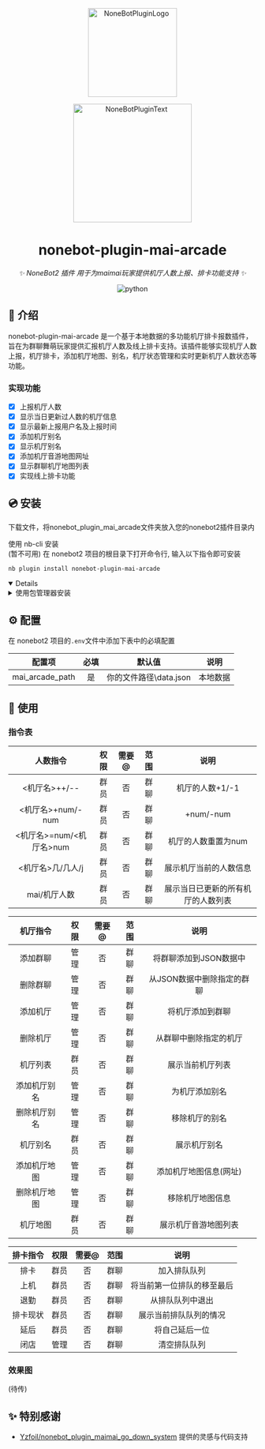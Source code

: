 <div align="center">
  <a href="https://v2.nonebot.dev/store"><img src="https://github.com/A-kirami/nonebot-plugin-template/blob/resources/nbp_logo.png" width="180" height="180" alt="NoneBotPluginLogo"></a>
  <br>
  <p><img src="https://github.com/A-kirami/nonebot-plugin-template/blob/resources/NoneBotPlugin.svg" width="240" alt="NoneBotPluginText"></p>
</div>

<div align="center">
  
# nonebot-plugin-mai-arcade

_✨ NoneBot2 插件 用于为maimai玩家提供机厅人数上报、排卡功能支持 ✨_

<a href="./LICENSE">
</a>
<img src="https://img.shields.io/badge/python-3.9+-blue.svg" alt="python">
</div>

## 📖 介绍

nonebot-plugin-mai-arcade 是一个基于本地数据的多功能机厅排卡报数插件，旨在为群聊舞萌玩家提供汇报机厅人数及线上排卡支持。该插件能够实现机厅人数上报，机厅排卡，添加机厅地图、别名，机厅状态管理和实时更新机厅人数状态等功能。
### 实现功能

- [x]  上报机厅人数
- [x]  显示当日更新过人数的机厅信息
- [x]  显示最新上报用户名及上报时间
- [x]  添加机厅别名
- [x]  显示机厅别名
- [x]  添加机厅音游地图网址
- [x]  显示群聊机厅地图列表
- [x]  实现线上排卡功能

## 💿 安装

下载文件，将nonebot_plugin_mai_arcade文件夹放入您的nonebot2插件目录内

</details>
<summary>使用 nb-cli 安装</summary> (暂不可用)
在 nonebot2 项目的根目录下打开命令行, 输入以下指令即可安装

    nb plugin install nonebot-plugin-mai-arcade

<details open>

<details>
<summary>使用包管理器安装</summary> 
在 nonebot2 项目的插件目录下, 打开命令行, 根据你使用的包管理器, 输入相应的安装命令

<details>
<summary>pip</summary> 

    pip install nonebot-plugin-mai-arcade

</details>

打开 nonebot2 项目根目录下的 `pyproject.toml` 文件, 在 `[tool.nonebot]` 部分追加写入

    plugins = ["nonebot_plugin_mai_arcade"]

</details>

## ⚙️ 配置

在 nonebot2 项目的`.env`文件中添加下表中的必填配置

| 配置项 | 必填 | 默认值 | 说明 |
|:-----:|:----:|:----:|:----:|
| mai_arcade_path | 是 | 你的文件路径\data.json | 本地数据 |

## 🎉 使用
### 指令表
| 人数指令 | 权限 | 需要@ | 范围 | 说明 |
|:-----:|:----:|:----:|:----:|:----:|
| <机厅名>++/-- | 群员 | 否 | 群聊 | 机厅的人数+1/-1 |
| <机厅名>+num/-num | 群员 | 否 | 群聊 | +num/-num |
| <机厅名>=num/<机厅名>num| 群员 | 否 | 群聊 | 机厅的人数重置为num |
| <机厅名>几/几人/j | 群员 | 否 | 群聊 | 展示机厅当前的人数信息 |
| mai/机厅人数 | 群员 | 否 | 群聊 | 展示当日已更新的所有机厅的人数列表 |

| 机厅指令 | 权限 | 需要@ | 范围 | 说明 |
|:-----:|:----:|:----:|:----:|:----:|
| 添加群聊 | 管理 | 否 | 群聊 | 将群聊添加到JSON数据中 |
| 删除群聊 | 管理 | 否 | 群聊 | 从JSON数据中删除指定的群聊 |
| 添加机厅 | 管理 | 否 | 群聊 | 将机厅添加到群聊 |
| 删除机厅 | 管理 | 否 | 群聊 | 从群聊中删除指定的机厅 |
| 机厅列表 | 群员 | 否 | 群聊 | 展示当前机厅列表 |
| 添加机厅别名 | 管理 | 否 | 群聊 | 为机厅添加别名 |
| 删除机厅别名 | 管理 | 否 | 群聊 | 移除机厅的别名 |
| 机厅别名 | 群员 | 否 | 群聊 | 展示机厅别名 |
| 添加机厅地图 | 管理 | 否 | 群聊 | 添加机厅地图信息(网址) |
| 删除机厅地图 | 管理 | 否 | 群聊 | 移除机厅地图信息 |
| 机厅地图 | 群员 | 否 | 群聊 | 展示机厅音游地图列表 |

| 排卡指令 | 权限 | 需要@ | 范围 | 说明 |
|:-----:|:----:|:----:|:----:|:----:|
| 排卡 | 群员 | 否 | 群聊 | 加入排队队列 |
| 上机 | 群员 | 否 | 群聊 | 将当前第一位排队的移至最后 |
| 退勤 | 群员 | 否 | 群聊 | 从排队队列中退出 |
| 排卡现状 | 群员 | 否 | 群聊 | 展示当前排队队列的情况 |
| 延后 | 群员 | 否 | 群聊 | 将自己延后一位 |
| 闭店 | 管理 | 否 | 群聊 | 清空排队队列 |

### 效果图
(待传)

## ✨ 特别感谢
- [Yzfoil/nonebot_plugin_maimai_go_down_system](https://github.com/Yzfoil/nonebot_plugin_maimai_go_down_system) 提供的灵感与代码支持
